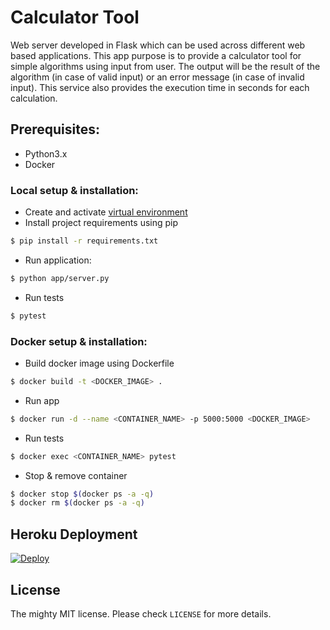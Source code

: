 # Calculator Tool
Web server developed in Flask which can be used across different web based applications. This app purpose
is to provide a calculator tool for simple algorithms using input from user. The output will be the result of the algorithm (in case of valid input) or an error message (in case of invalid input). This service also provides the execution time in seconds for each calculation.

## Prerequisites:
*   Python3.x
*   Docker


### Local setup & installation:
*   Create and activate [virtual environment](https://packaging.python.org/tutorials/installing-packages/#creating-virtual-environments)
*   Install project requirements using pip
```sh
$ pip install -r requirements.txt
```
*   Run application:
```sh
$ python app/server.py
```
*   Run tests
```sh
$ pytest
```

### Docker setup & installation:
*   Build docker image using Dockerfile
```sh
$ docker build -t <DOCKER_IMAGE> .
```
*   Run app
```sh
$ docker run -d --name <CONTAINER_NAME> -p 5000:5000 <DOCKER_IMAGE>
```
*   Run tests
```sh
$ docker exec <CONTAINER_NAME> pytest 
```
*   Stop & remove container
```sh
$ docker stop $(docker ps -a -q)
$ docker rm $(docker ps -a -q)
```

## Heroku Deployment

[![Deploy](https://www.herokucdn.com/deploy/button.svg)](https://heroku.com/deploy?template=https://github.com/createNull/calculator-tool)


## License

The mighty MIT license. Please check `LICENSE` for more details.
